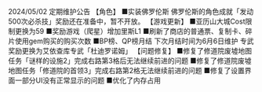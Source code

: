 2024/05/02 定期维护公告
【角色】
■实装佛罗伦斯
佛罗伦斯的角色成就「发动500次必杀技」奖励还在准备中，暂不开放。
【游戏更新】
■亚历山大城Cost限制更换为59
■奖励游戏（爬星）增加里斯L1
■刷新了商店的普通票、复制卡、碎片使用gem购买的购买次数
■BP榜、QP榜月结
下次月结时间为6月6日维护
专武奖励更换为艾依查库专武「杜迪罗诺姆」
【问题修复】
■修复了修道院废墟地图任务「谜样的设施2」完成右路第3格后无法继续前进的问题
■修复了修道院废墟地图任务「修道院的首领3」完成右路第2格无法继续前进的问题
■修复了设置界面一部分UI没有正常显示的问题
■优化了内存占用
